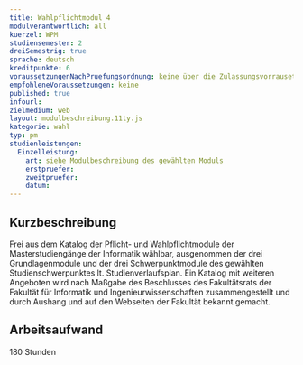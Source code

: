 ```yaml
---
title: Wahlpflichtmodul 4
modulverantwortlich: all
kuerzel: WPM
studiensemester: 2
dreiSemestrig: true
sprache: deutsch
kreditpunkte: 6
voraussetzungenNachPruefungsordnung: keine über die Zulassungsvorrausetzungen zum Studium hinausgehenden
empfohleneVoraussetzungen: keine
published: true
infourl: 
zielmedium: web
layout: modulbeschreibung.11ty.js
kategorie: wahl
typ: pm
studienleistungen:
  Einzelleistung:
    art: siehe Modulbeschreibung des gewählten Moduls
    erstpruefer: 
    zweitpruefer: 
    datum:
---
```


## Kurzbeschreibung
Frei aus dem Katalog der Pflicht- und Wahlpflichtmodule der Masterstudiengänge der Informatik wählbar, ausgenommen der drei Grundlagenmodule und der drei Schwerpunktmodule des gewählten Studienschwerpunktes lt. Studienverlaufsplan. Ein Katalog mit weiteren Angeboten wird nach Maßgabe des Beschlusses des Fakultätsrats der Fakultät für Informatik und Ingenieurwissenschaften zusammengestellt und durch Aushang und auf den Webseiten der Fakultät bekannt gemacht.

## Arbeitsaufwand
180 Stunden

